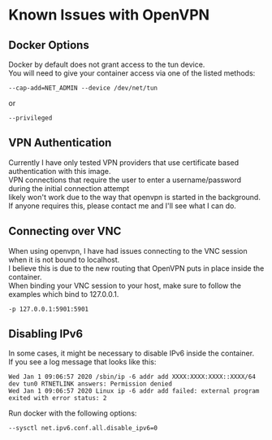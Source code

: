 # Known Issues with OpenVPN

## Docker Options
Docker by default does not grant access to the tun device. \
You will need to give your container access via one of the listed methods:
```
--cap-add=NET_ADMIN --device /dev/net/tun
```
or
```
--privileged
```

## VPN Authentication
Currently I have only tested VPN providers that use certificate based authentication with this image. \
VPN connections that require the user to enter a username/password during the initial connection attempt \
likely won't work due to the way that openvpn is started in the background. \
If anyone requires this, please contact me and I'll see what I can do.

## Connecting over VNC
When using openvpn, I have had issues connecting to the VNC session when it is not bound to localhost. \
I believe this is due to the new routing that OpenVPN puts in place inside the container. \
When binding your VNC session to your host, make sure to follow the examples which bind to 127.0.0.1.
```
-p 127.0.0.1:5901:5901
```

## Disabling IPv6
In some cases, it might be necessary to disable IPv6 inside the container. \
If you see a log message that looks like this:
```
Wed Jan 1 09:06:57 2020 /sbin/ip -6 addr add XXXX:XXXX:XXXX::XXXX/64 dev tun0 RTNETLINK answers: Permission denied
Wed Jan 1 09:06:57 2020 Linux ip -6 addr add failed: external program exited with error status: 2
```
Run docker with the following options:
```
--sysctl net.ipv6.conf.all.disable_ipv6=0
```
